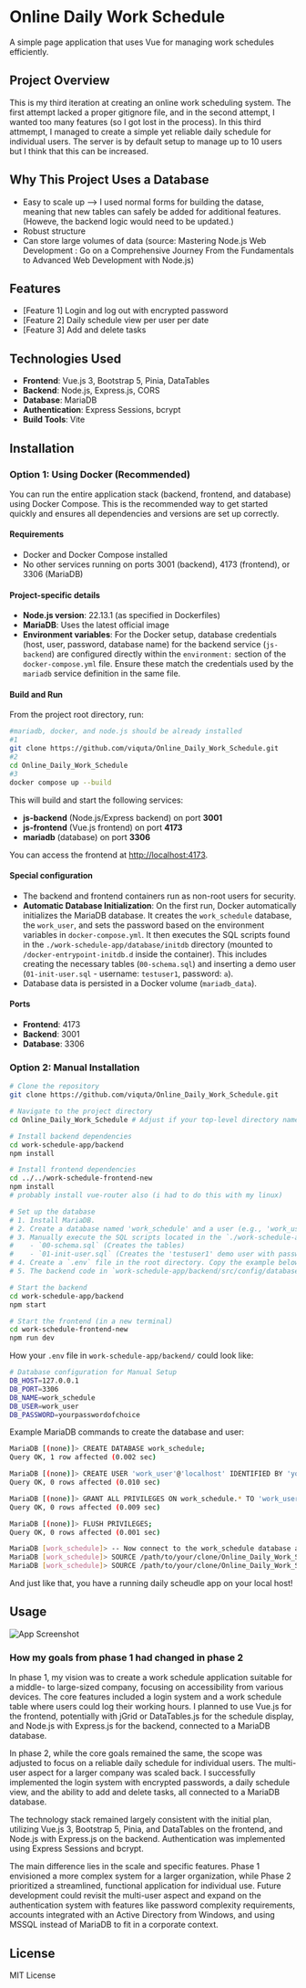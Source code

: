 # Online Daily Work Schedule

A simple page application that uses Vue for managing work schedules efficiently.

## Project Overview

This is my third iteration at creating an online work scheduling system. The first attempt lacked a proper gitignore file, and in the second attempt, I wanted too many features (so I got lost in the process). In this third attmempt, I managed to create a simple yet reliable daily schedule for individual users. The server is by default setup to manage up to 10 users but I think that this can be increased.

## Why This Project Uses a Database

  - Easy to scale up --> I used normal forms for building the datase, meaning that new tables can safely be added for additional features. (Howeve, the backend logic would need to be updated.)
  - Robust structure
  - Can store large volumes of data
    (source: Mastering Node.js Web Development : Go on a Comprehensive Journey From the Fundamentals to Advanced Web Development with Node.js)

## Features

- [Feature 1] Login and log out with encrypted password
- [Feature 2] Daily schedule view per user per date
- [Feature 3] Add and delete tasks

## Technologies Used

- **Frontend**: Vue.js 3, Bootstrap 5, Pinia, DataTables
- **Backend**: Node.js, Express.js, CORS
- **Database**: MariaDB
- **Authentication**: Express Sessions, bcrypt
- **Build Tools**: Vite

## Installation

### Option 1: Using Docker (Recommended) 

You can run the entire application stack (backend, frontend, and database) using Docker Compose. This is the recommended way to get started quickly and ensures all dependencies and versions are set up correctly.

#### Requirements
- Docker and Docker Compose installed
- No other services running on ports 3001 (backend), 4173 (frontend), or 3306 (MariaDB)

#### Project-specific details
- **Node.js version**: 22.13.1 (as specified in Dockerfiles)
- **MariaDB**: Uses the latest official image
- **Environment variables**: For the Docker setup, database credentials (host, user, password, database name) for the backend service (`js-backend`) are configured directly within the `environment:` section of the `docker-compose.yml` file. Ensure these match the credentials used by the `mariadb` service definition in the same file.

#### Build and Run

From the project root directory, run:
```bash
#mariadb, docker, and node.js should be already installed
#1
git clone https://github.com/viquta/Online_Daily_Work_Schedule.git
#2
cd Online_Daily_Work_Schedule
#3
docker compose up --build
```
This will build and start the following services:
- **js-backend** (Node.js/Express backend) on port **3001**
- **js-frontend** (Vue.js frontend) on port **4173**
- **mariadb** (database) on port **3306**

You can access the frontend at [http://localhost:4173](http://localhost:4173).

#### Special configuration
- The backend and frontend containers run as non-root users for security.
- **Automatic Database Initialization**: On the first run, Docker automatically initializes the MariaDB database. It creates the `work_schedule` database, the `work_user`, and sets the password based on the environment variables in `docker-compose.yml`. It then executes the SQL scripts found in the `./work-schedule-app/database/initdb` directory (mounted to `/docker-entrypoint-initdb.d` inside the container). This includes creating the necessary tables (`00-schema.sql`) and inserting a demo user (`01-init-user.sql` - username: `testuser1`, password: `a`).
- Database data is persisted in a Docker volume (`mariadb_data`).

#### Ports
- **Frontend**: 4173
- **Backend**: 3001
- **Database**: 3306

### Option 2: Manual Installation

```bash
# Clone the repository
git clone https://github.com/viquta/Online_Daily_Work_Schedule.git

# Navigate to the project directory
cd Online_Daily_Work_Schedule # Adjust if your top-level directory name is different

# Install backend dependencies
cd work-schedule-app/backend
npm install

# Install frontend dependencies
cd ../../work-schedule-frontend-new
npm install
# probably install vue-router also (i had to do this with my linux)

# Set up the database
# 1. Install MariaDB.
# 2. Create a database named 'work_schedule' and a user (e.g., 'work_user'). See the MariaDB command example below.
# 3. Manually execute the SQL scripts located in the `./work-schedule-app/database/initdb/` directory against your 'work_schedule' database in the following order:
#    - `00-schema.sql` (Creates the tables)
#    - `01-init-user.sql` (Creates the 'testuser1' demo user with password 'a')
# 4. Create a `.env` file in the root directory. Copy the example below into this file and update the values (DB_USER, DB_PASSWORD, etc.) to match your database setup.
# 5. The backend code in `work-schedule-app/backend/src/config/database.js` reads these `.env` variables.

# Start the backend
cd work-schedule-app/backend
npm start

# Start the frontend (in a new terminal)
cd work-schedule-frontend-new
npm run dev
```
How your `.env` file in `work-schedule-app/backend/` could look like:
```bash
# Database configuration for Manual Setup
DB_HOST=127.0.0.1
DB_PORT=3306
DB_NAME=work_schedule
DB_USER=work_user
DB_PASSWORD=yourpasswordofchoice
```


Example MariaDB commands to create the database and user:
```bash
MariaDB [(none)]> CREATE DATABASE work_schedule;
Query OK, 1 row affected (0.002 sec)

MariaDB [(none)]> CREATE USER 'work_user'@'localhost' IDENTIFIED BY 'yourpasswordofchoice';
Query OK, 0 rows affected (0.010 sec)

MariaDB [(none)]> GRANT ALL PRIVILEGES ON work_schedule.* TO 'work_user'@'localhost';
Query OK, 0 rows affected (0.009 sec)

MariaDB [(none)]> FLUSH PRIVILEGES;
Query OK, 0 rows affected (0.001 sec)

MariaDB [work_schedule]> -- Now connect to the work_schedule database and run the SQL scripts from ./work-schedule-app/database/initdb/
MariaDB [work_schedule]> SOURCE /path/to/your/clone/Online_Daily_Work_Schedule/work-schedule-app/database/initdb/00-schema.sql;
MariaDB [work_schedule]> SOURCE /path/to/your/clone/Online_Daily_Work_Schedule/work-schedule-app/database/initdb/01-init-user.sql;
```
And just like that, you have a running daily scheudle app on your local host!

## Usage

![App Screenshot](https://github.com/viquta/Online_Daily_WorkSchedule/blob/main/documentation/draft_phase2.pptx%20-%20PowerPoint%2002_04_2025%2010_43_13.png)

### How my goals from phase 1 had changed in phase 2

In phase 1, my vision was to create a work schedule application suitable for a middle- to large-sized company, focusing on accessibility from various devices. The core features included a login system and a work schedule table where users could log their working hours. I planned to use Vue.js for the frontend, potentially with jGrid or DataTables.js for the schedule display, and Node.js with Express.js for the backend, connected to a MariaDB database.

In phase 2, while the core goals remained the same, the scope was adjusted to focus on a reliable daily schedule for individual users. The multi-user aspect for a larger company was scaled back. I successfully implemented the login system with encrypted passwords, a daily schedule view, and the ability to add and delete tasks, all connected to a MariaDB database.

The technology stack remained largely consistent with the initial plan, utilizing Vue.js 3, Bootstrap 5, Pinia, and DataTables on the frontend, and Node.js with Express.js on the backend. Authentication was implemented using Express Sessions and bcrypt.

The main difference lies in the scale and specific features. Phase 1 envisioned a more complex system for a larger organization, while Phase 2 prioritized a streamlined, functional application for individual use. Future development could revisit the multi-user aspect and expand on the authentication system with features like password complexity requirements, accounts integrated with an Active Directory from Windows, and using MSSQL instead of MariaDB to fit in a corporate context.

## License
MIT License
